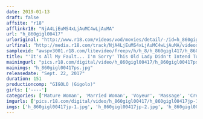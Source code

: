 ```yaml
---
date: 2019-01-13
draft: false
affsite: "r18"
afflinkr18: "NjA4LjEuMS4xLjAuMC4wLjAuMA"
url: "h_860gigl00417"
urloriginal: "http://www.r18.com/videos/vod/movies/detail/-/id=h_860gigl00417"
urlfinal: "http://media.r18.com/track/NjA4LjEuMS4xLjAuMC4wLjAuMA/videos/vod/movies/detail/-/id=h_860gigl00417"
samplevid: "awspv3001.r18.com/litevideo/freepv/h/h_8/h_860gigl417/h_860gigl417_dmb_w.mp4"
title: "'It's All My Fault... I'm Sorry' This Old Lady Didn't Intend To Make Her Male Customers Rock Hard, But Deep Down Inside, She's Happy That She Can Still Make Men Horny"
mainimgurl: "pics.r18.com/digital/video/h_860gigl00417/h_860gigl00417ps.jpg"
mainimgs: "h_860gigl00417ps.jpg"
releasedate: "Sept. 22, 2017"
duration: 151
productioncomp: "GIGOLO (Gigolo)"
girls: ['----']
categories: ['Mature Woman', 'Married Woman', 'Voyeur', 'Massage', 'Creampie', 'Handjob']
imgurls: ['pics.r18.com/digital/video/h_860gigl00417/h_860gigl00417jp-1.jpg', 'pics.r18.com/digital/video/h_860gigl00417/h_860gigl00417jp-2.jpg', 'pics.r18.com/digital/video/h_860gigl00417/h_860gigl00417jp-3.jpg', 'pics.r18.com/digital/video/h_860gigl00417/h_860gigl00417jp-4.jpg', 'pics.r18.com/digital/video/h_860gigl00417/h_860gigl00417jp-5.jpg', 'pics.r18.com/digital/video/h_860gigl00417/h_860gigl00417jp-6.jpg', 'pics.r18.com/digital/video/h_860gigl00417/h_860gigl00417jp-7.jpg', 'pics.r18.com/digital/video/h_860gigl00417/h_860gigl00417jp-8.jpg', 'pics.r18.com/digital/video/h_860gigl00417/h_860gigl00417jp-9.jpg', 'pics.r18.com/digital/video/h_860gigl00417/h_860gigl00417jp-10.jpg', 'pics.r18.com/digital/video/h_860gigl00417/h_860gigl00417jp-11.jpg', 'pics.r18.com/digital/video/h_860gigl00417/h_860gigl00417jp-12.jpg', 'pics.r18.com/digital/video/h_860gigl00417/h_860gigl00417jp-13.jpg', 'pics.r18.com/digital/video/h_860gigl00417/h_860gigl00417jp-14.jpg', 'pics.r18.com/digital/video/h_860gigl00417/h_860gigl00417jp-15.jpg', 'pics.r18.com/digital/video/h_860gigl00417/h_860gigl00417jp-16.jpg', 'pics.r18.com/digital/video/h_860gigl00417/h_860gigl00417jp-17.jpg', 'pics.r18.com/digital/video/h_860gigl00417/h_860gigl00417jp-18.jpg', 'pics.r18.com/digital/video/h_860gigl00417/h_860gigl00417jp-19.jpg', 'pics.r18.com/digital/video/h_860gigl00417/h_860gigl00417jp-20.jpg']
imgs: ['h_860gigl00417jp-1.jpg', 'h_860gigl00417jp-2.jpg', 'h_860gigl00417jp-3.jpg', 'h_860gigl00417jp-4.jpg', 'h_860gigl00417jp-5.jpg', 'h_860gigl00417jp-6.jpg', 'h_860gigl00417jp-7.jpg', 'h_860gigl00417jp-8.jpg', 'h_860gigl00417jp-9.jpg', 'h_860gigl00417jp-10.jpg', 'h_860gigl00417jp-11.jpg', 'h_860gigl00417jp-12.jpg', 'h_860gigl00417jp-13.jpg', 'h_860gigl00417jp-14.jpg', 'h_860gigl00417jp-15.jpg', 'h_860gigl00417jp-16.jpg', 'h_860gigl00417jp-17.jpg', 'h_860gigl00417jp-18.jpg', 'h_860gigl00417jp-19.jpg', 'h_860gigl00417jp-20.jpg']
---
```

